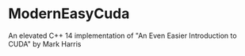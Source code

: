 # ModernEasyCuda
An elevated C++ 14 implementation of "An Even Easier Introduction to CUDA" by Mark Harris
